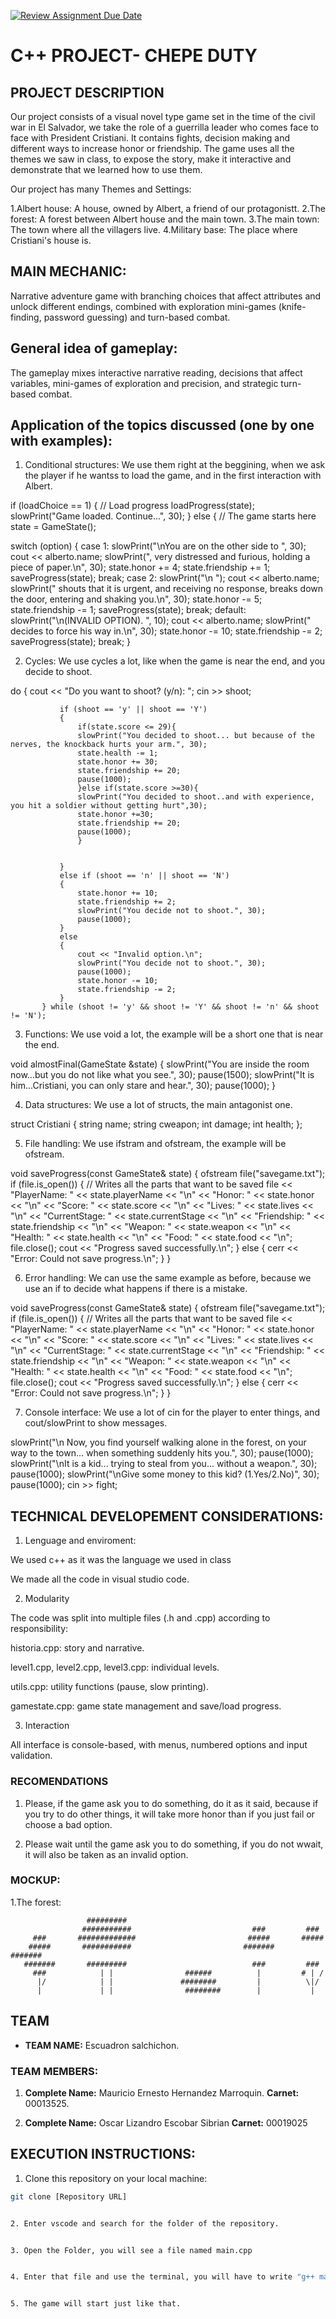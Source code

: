 [![Review Assignment Due Date](https://classroom.github.com/assets/deadline-readme-button-22041afd0340ce965d47ae6ef1cefeee28c7c493a6346c4f15d667ab976d596c.svg)](https://classroom.github.com/a/mi1WNrHU)
# C++ PROJECT- CHEPE DUTY


## PROJECT DESCRIPTION


Our project consists of a visual novel type game set in the time of the civil war in El Salvador, we take the role of a guerrilla leader who comes face to face with President Cristiani. It contains fights, decision making and different ways to increase honor or friendship. The game uses all the themes we saw in class, to expose the story, make it interactive and demonstrate that we learned how to use them.


Our project has many Themes and Settings:

1.Albert house: A house, owned by Albert, a friend of our protagonistt.
2.The forest: A forest between Albert house and the main town.
3.The main town: The town where all the villagers live.
4.Military base: The place where Cristiani's house is.


## MAIN MECHANIC:

Narrative adventure game with branching choices that affect attributes and unlock different endings, combined with exploration mini-games (knife-finding, password guessing) and turn-based combat.


## General idea of gameplay:


The gameplay mixes interactive narrative reading, decisions that affect variables, mini-games of exploration and precision, and strategic turn-based combat.


## Application of the topics discussed (one by one with examples):


1. Conditional structures:
We use them right at the beggining, when we ask the player if he wantss to load the game, and in the first interaction with Albert.


if (loadChoice == 1) {  // Load progress
       loadProgress(state);
       slowPrint("Game loaded. Continue...", 30);
   } else {  // The game starts here
       state = GameState();


switch (option)
   {
   case 1:
       slowPrint("\nYou are on the other side to ", 30);
       cout << alberto.name;
       slowPrint(", very distressed and furious, holding a piece of paper.\n", 30);
       state.honor += 4;
       state.friendship += 1;
       saveProgress(state);
       break;
   case 2:
       slowPrint("\n ");
       cout << alberto.name;
       slowPrint(" shouts that it is urgent, and receiving no response, breaks down the door, entering and shaking you.\n", 30);
       state.honor -= 5;
       state.friendship -= 1;
       saveProgress(state);
       break;
   default:
       slowPrint("\n(INVALID OPTION). ", 10);
       cout << alberto.name;
       slowPrint(" decides to force his way in.\n", 30);
       state.honor -= 10;
       state.friendship -= 2;
       saveProgress(state);
       break;
   }




2. Cycles:
We use cycles a lot, like when the game is near the end, and you decide to shoot.


do
           {
               cout << "Do you want to shoot? (y/n): ";
               cin >> shoot;


               if (shoot == 'y' || shoot == 'Y')
               {
                   if(state.score <= 29){
                   slowPrint("You decided to shoot... but because of the nerves, the knockback hurts your arm.", 30);
                   state.health -= 1;
                   state.honor += 30;
                   state.friendship += 20;
                   pause(1000);
                   }else if(state.score >=30){
                   slowPrint("You decided to shoot..and with experience, you hit a soldier without getting hurt",30);
                   state.honor +=30;
                   state.friendship += 20;
                   pause(1000);
                   }


               }
               else if (shoot == 'n' || shoot == 'N')
               {
                   state.honor += 10;
                   state.friendship += 2;
                   slowPrint("You decide not to shoot.", 30);
                   pause(1000);
               }
               else
               {
                   cout << "Invalid option.\n";
                   slowPrint("You decide not to shoot.", 30);
                   pause(1000);
                   state.honor -= 10;
                   state.friendship -= 2;
               }
           } while (shoot != 'y' && shoot != 'Y' && shoot != 'n' && shoot != 'N');


3. Functions:
We use void a lot, the example will be a short one that is near the end.


void almostFinal(GameState &state)
{
   slowPrint("You are inside the room now...but you do not like what you see.", 30);
   pause(1500);
   slowPrint("It is him...Cristiani, you can only stare and hear.", 30);
   pause(1000);
}


4. Data structures:
We use a lot of structs, the main antagonist one.


struct Cristiani
   {
       string name;
       string cweapon;
       int damage;
       int health;
   };


5. File handling:
We use ifstram and ofstream, the example will be ofstream.


void saveProgress(const GameState& state) {
   ofstream file("savegame.txt");
   if (file.is_open()) {
       // Writes all the parts that want to be saved
       file << "PlayerName: " << state.playerName << "\n"
            << "Honor: " << state.honor << "\n"
            << "Score: " << state.score << "\n"
            << "Lives: " << state.lives << "\n"
            << "CurrentStage: " << state.currentStage << "\n"
            << "Friendship: " << state.friendship << "\n"
            << "Weapon: " << state.weapon << "\n"
            << "Health: " << state.health << "\n"
            << "Food: " << state.food << "\n";
       file.close();
       cout << "Progress saved successfully.\n";
   } else {
       cerr << "Error: Could not save progress.\n";
   }
}


6. Error handling:
We can use the same example as before, because we use an if to decide what happens if there is a mistake.


void saveProgress(const GameState& state) {
   ofstream file("savegame.txt");
   if (file.is_open()) {
       // Writes all the parts that want to be saved
       file << "PlayerName: " << state.playerName << "\n"
            << "Honor: " << state.honor << "\n"
            << "Score: " << state.score << "\n"
            << "Lives: " << state.lives << "\n"
            << "CurrentStage: " << state.currentStage << "\n"
            << "Friendship: " << state.friendship << "\n"
            << "Weapon: " << state.weapon << "\n"
            << "Health: " << state.health << "\n"
            << "Food: " << state.food << "\n";
       file.close();
       cout << "Progress saved successfully.\n";
   } else {
       cerr << "Error: Could not save progress.\n";
   }
}


7. Console interface:
We use a lot of cin for the player to enter things, and cout/slowPrint to show messages.


slowPrint("\n Now, you find yourself walking alone in the forest, on your way to the town... when something suddenly hits you.", 30);
   pause(1000);
   slowPrint("\nIt is a kid... trying to steal from you... without a weapon.", 30);
   pause(1000);
   slowPrint("\nGive some money to this kid? (1.Yes/2.No)", 30);
   pause(1000);
   cin >> fight;


## TECHNICAL DEVELOPEMENT CONSIDERATIONS:


1. Lenguage and enviroment:


We used c++ as it was the language we used in class


We made all the code in visual studio code.


2. Modularity


The code was split into multiple files (.h and .cpp) according to responsibility:


historia.cpp: story and narrative.


level1.cpp, level2.cpp, level3.cpp: individual levels.


utils.cpp: utility functions (pause, slow printing).


gamestate.cpp: game state management and save/load progress.


3. Interaction


All interface is console-based, with menus, numbered options and input validation.


### RECOMENDATIONS


1. Please, if the game ask you to do something, do it as it said, because if you try to do other things, it will take more honor than
if you just fail or choose a bad option.


2. Please wait until the game ask you to do something, if you do not wwait, it will also be taken as an invalid option.

### MOCKUP:


1.The forest:

                     #########                                         
                    ###########                           ###         ###
         ###       #############                         #####       #####
        #####       ###########                         #######     #######
       #######       #########                            ###         ###
         ###            | |                ######          |         # | /
          |/            | |               ########         |          \|/
          |             | |                ########        |           |

## TEAM


- **TEAM NAME:** Escuadron salchichon.


### TEAM MEMBERS:


1. **Complete Name:** Mauricio Ernesto Hernandez Marroquin.
  **Carnet:** 00013525.


2. **Complete Name:** Oscar Lizandro Escobar Sibrian 
  **Carnet:** 00019025

## EXECUTION INSTRUCTIONS:


1. Clone this repository on your local machine:
  ```bash
  git clone [Repository URL]


2. Enter vscode and search for the folder of the repository.


3. Open the Folder, you will see a file named main.cpp


4. Enter that file and use the terminal, you will have to write "g++ main.cpp -o [.exe name]"


5. The game will start just like that.